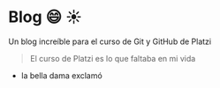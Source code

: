 # Blog :smile:  :sunny:
Un blog increíble para el curso de Git y GitHub de Platzi
> El curso de Platzi es lo que faltaba en mi vida 
- la bella dama exclamó